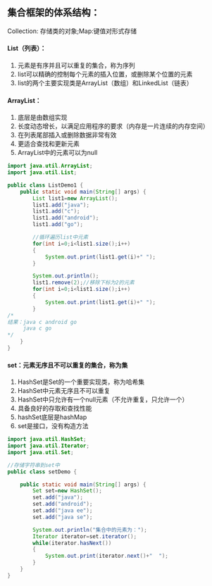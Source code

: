 ## 集合框架的体系结构： 
Collection: 存储类的对象;Map:键值对形式存储

#### List（列表）：
1. 元素是有序并且可以重复的集合，称为序列
2. list可以精确的控制每个元素的插入位置，或删除某个位置的元素
3. list的两个主要实现类是ArrayList（数组）和LinkedList（链表）
#### ArrayList：
1. 底层是由数组实现
2. 长度动态增长，以满足应用程序的要求（内存是一片连续的内存空间）
3. 在列表尾部插入或删除数据非常有效
4. 更适合查找和更新元素
5. ArrayList中的元素可以为null

```java
import java.util.ArrayList;
import java.util.List;

public class ListDemo1 {
    public static void main(String[] args) {
        List list1=new ArrayList();
        list1.add("java");
        list1.add("c");
        list1.add("android");
        list1.add("go");

        //循环遍历list中元素
        for(int i=0;i<list1.size();i++)
        {
            System.out.print(list1.get(i)+" ");
        }

        System.out.println();
        list1.remove(2);//移除下标为2的元素
        for(int i=0;i<list1.size();i++)
        {
            System.out.print(list1.get(i)+" ");
        }
/*
结果：java c android go 
     java c go 
*/
    }
}
```

#### set：元素无序且不可以重复的集合，称为集
1. HashSet是Set的一个重要实现类，称为哈希集
2. HashSet中元素无序且不可以重复
3. HashSet中只允许有一个null元素（不允许重复，只允许一个）
4. 具备良好的存取和查找性能
5. hashSet底层是hashMap
6. set是接口，没有构造方法
```java
import java.util.HashSet;
import java.util.Iterator;
import java.util.Set;

//存储字符串到set中
public class setDemo {

    public static void main(String[] args) {
        Set set=new HashSet();
        set.add("java");
        set.add("android");
        set.add("java ee");
        set.add("java se");

        System.out.println("集合中的元素为：");
        Iterator iterator=set.iterator();
        while(iterator.hasNext())
        {
            System.out.print(iterator.next()+"  ");
        }
    }
}

```
